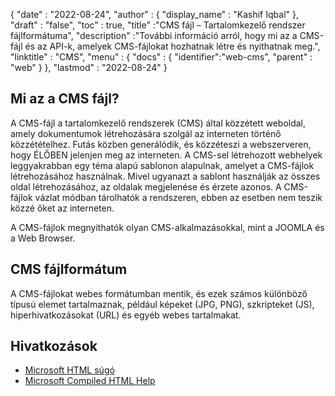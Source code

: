 {
  "date" : "2022-08-24",
  "author" : {
    "display_name" : "Kashif Iqbal"
},
  "draft" : "false",
  "toc" : true,
  "title" :"CMS fájl – Tartalomkezelő rendszer fájlformátuma",
  "description" :"További információ arról, hogy mi az a CMS-fájl és az API-k, amelyek CMS-fájlokat hozhatnak létre és nyithatnak meg.",
  "linktitle" : "CMS",
  "menu" : {
    "docs" : {
      "identifier":"web-cms",
      "parent" : "web"
}
},
  "lastmod" : "2022-08-24"
}

## Mi az a CMS fájl?

A CMS-fájl a tartalomkezelő rendszerek (CMS) által közzétett weboldal, amely dokumentumok létrehozására szolgál az interneten történő közzétételhez. Futás közben generálódik, és közzéteszi a webszerveren, hogy ÉLŐBEN jelenjen meg az interneten. A CMS-sel létrehozott webhelyek leggyakrabban egy téma alapú sablonon alapulnak, amelyet a CMS-fájlok létrehozásához használnak. Mivel ugyanazt a sablont használják az összes oldal létrehozásához, az oldalak megjelenése és érzete azonos. A CMS-fájlok vázlat módban tárolhatók a rendszeren, ebben az esetben nem teszik közzé őket az interneten.

A CMS-fájlok megnyithatók olyan CMS-alkalmazásokkal, mint a JOOMLA és a Web Browser.

## CMS fájlformátum

A CMS-fájlokat webes formátumban mentik, és ezek számos különböző típusú elemet tartalmaznak, például képeket (JPG, PNG), szkripteket (JS), hiperhivatkozásokat (URL) és egyéb webes tartalmakat.

## Hivatkozások

* [Microsoft HTML súgó](https://learn.microsoft.com/en-us/previous-versions/windows/desktop/htmlhelp/microsoft-html-help-1-4-sdk)
* [Microsoft Compiled HTML Help](https://en.wikipedia.org/wiki/Microsoft_Compiled_HTML_Help)

